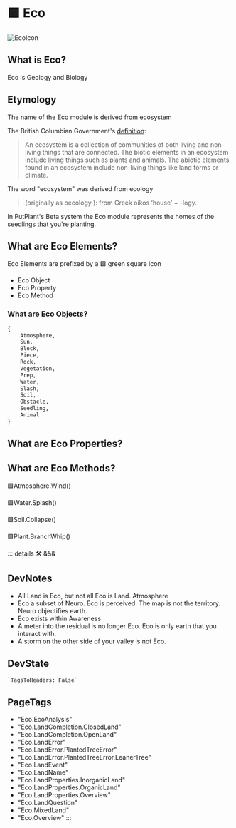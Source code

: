 
# 🟩  <eco>Eco</eco>

![EcoIcon](/Eco/Eco_Icon.png)

## What is <eco>Eco</eco>?

Eco is Geology and Biology

## Etymology

The name of the Eco module is derived from <eco>eco</eco>system

The British Columbian Government's [definition](https://www2.gov.bc.ca/gov/content/environment/plants-animals-ecosystems/ecosystems):
> An ecosystem is a collection of communities of both living and non-living things that are connected. The biotic elements in an ecosystem include living things such as plants and animals. The abiotic elements found in an ecosystem include non-living things like land forms or climate.

The word "<eco>eco</eco>system" was derived from <eco>eco</eco>logy

> (originally as <eco>oeco</eco>logy ): from Greek <eco>oikos</eco> ‘house’ + -logy.

In PutPlant's <beta>Beta system</beta> the <eco>Eco</eco> module represents the <eco>homes</eco> of the seedlings that you're planting.

## <eco>What are Eco Elements?</eco>

Eco Elements are prefixed by a 🟩 green square icon

- Eco Object
- Eco Property
- Eco Method

### <eco>What are Eco Objects?</eco>

```py
{
    Atmosphere,
    Sun,
    Block,
    Piece,
    Rock,
    Vegetation,
    Prep,
    Water,
    Slash,
    Soil,
    Obstacle,
    Seedling,
    Animal
}
```

## <eco>What are Eco Properties?</eco>

## <eco>What are Eco Methods?</eco>

🟩<eco>Atmosphere.Wind()</eco>

🟩<eco>Water.Splash()</eco>

🟩<eco>Soil.Collapse()</eco>

🟩<eco>Plant.BranchWhip()</eco>

::: details 🛠 <dev>&&&</dev>

## DevNotes

- All Land is Eco, but not all Eco is Land. Atmosphere
- Eco a subset of Neuro. Eco is perceived. The map is not the territory. Neuro objectifies earth.
- Eco exists within Awareness
- A meter into the residual is no longer Eco. Eco is only earth that you interact with.
- A storm on the other side of your valley is not Eco.

## DevState

```py
`TagsToHeaders: False`
```

<h2>PageTags</h2>

- "Eco.EcoAnalysis"
- "Eco.LandCompletion.ClosedLand"
- "Eco.LandCompletion.OpenLand"
- "Eco.LandError"
- "Eco.LandError.PlantedTreeError"
- "Eco.LandError.PlantedTreeError.LeanerTree"
- "Eco.LandEvent"
- "Eco.LandName"
- "Eco.LandProperties.InorganicLand"
- "Eco.LandProperties.OrganicLand"
- "Eco.LandProperties.Overview"
- "Eco.LandQuestion"
- "Eco.MixedLand"
- "Eco.Overview"
:::
